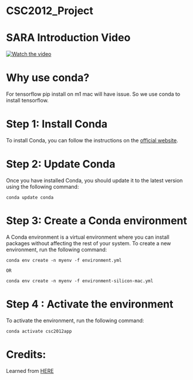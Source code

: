 # CSC2012_Project

# SARA Introduction Video
[![Watch the video](https://cdn.freebiesupply.com/logos/thumbs/1x/youtube-icon-logo.png)](https://youtu.be/w7QNSehx638)

# Why use conda?

For tensorflow pip install on m1 mac will have issue. So we use conda to install tensorflow.


# Step 1: Install Conda

To install Conda, you can follow the instructions on the [official website](https://conda.io/en/latest/miniconda.html). 


# Step 2: Update Conda

Once you have installed Conda, you should update it to the latest version using the following command:

```
conda update conda
```

# Step 3: Create a Conda environment

A Conda environment is a virtual environment where you can install packages without affecting the rest of your system. To create a new environment, run the following command:

```
conda env create -n myenv -f environment.yml

OR

conda env create -n myenv -f environment-silicon-mac.yml
```

# Step 4 : Activate the environment

To activate the environment, run the following command:

```
conda activate csc2012app
```

# Credits:
Learned from [HERE](https://github.com/nicknochnack/ActionDetectionforSignLanguage/blob/main/Action%20Detection%20Refined.ipynb)
